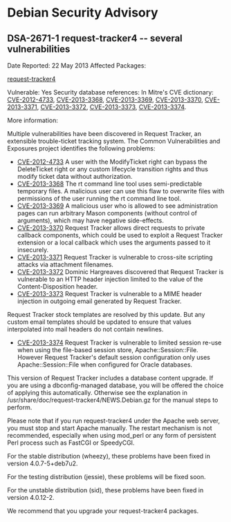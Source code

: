 
Debian Security Advisory
========================


DSA-2671-1 request-tracker4 -- several vulnerabilities
------------------------------------------------------



Date Reported:
22 May 2013
Affected Packages:

[request-tracker4](https://packages.debian.org/src:request-tracker4)

Vulnerable:
Yes
Security database references:
In Mitre's CVE dictionary: [CVE-2012-4733](https://security-tracker.debian.org/tracker/CVE-2012-4733), [CVE-2013-3368](https://security-tracker.debian.org/tracker/CVE-2013-3368), [CVE-2013-3369](https://security-tracker.debian.org/tracker/CVE-2013-3369), [CVE-2013-3370](https://security-tracker.debian.org/tracker/CVE-2013-3370), [CVE-2013-3371](https://security-tracker.debian.org/tracker/CVE-2013-3371), [CVE-2013-3372](https://security-tracker.debian.org/tracker/CVE-2013-3372), [CVE-2013-3373](https://security-tracker.debian.org/tracker/CVE-2013-3373), [CVE-2013-3374](https://security-tracker.debian.org/tracker/CVE-2013-3374).  

More information:

Multiple vulnerabilities have been discovered in Request Tracker, an
extensible trouble-ticket tracking system. The Common Vulnerabilities
and Exposures project identifies the following problems:


* [CVE-2012-4733](https://security-tracker.debian.org/tracker/CVE-2012-4733)
A user with the ModifyTicket right can bypass the DeleteTicket right
 or any custom lifecycle transition rights and thus modify ticket data
 without authorization.
* [CVE-2013-3368](https://security-tracker.debian.org/tracker/CVE-2013-3368)
The rt command line tool uses semi-predictable temporary files. A
 malicious user can use this flaw to overwrite files with permissions
 of the user running the rt command line tool.
* [CVE-2013-3369](https://security-tracker.debian.org/tracker/CVE-2013-3369)
A malicious user who is allowed to see administration pages can run
 arbitrary Mason components (without control of arguments), which may
 have negative side-effects.
* [CVE-2013-3370](https://security-tracker.debian.org/tracker/CVE-2013-3370)
Request Tracker allows direct requests to private callback
 components, which could be used to exploit a Request Tracker
 extension or a local callback which uses the arguments passed to it
 insecurely.
* [CVE-2013-3371](https://security-tracker.debian.org/tracker/CVE-2013-3371)
Request Tracker is vulnerable to cross-site scripting attacks via
 attachment filenames.
* [CVE-2013-3372](https://security-tracker.debian.org/tracker/CVE-2013-3372)
Dominic Hargreaves discovered that Request Tracker is vulnerable to
 an HTTP header injection limited to the value of the
 Content-Disposition header.
* [CVE-2013-3373](https://security-tracker.debian.org/tracker/CVE-2013-3373)
Request Tracker is vulnerable to a MIME header injection in outgoing
 email generated by Request Tracker.


Request Tracker stock templates are resolved by this update. But any
 custom email templates should be updated to ensure that values
 interpolated into mail headers do not contain newlines.
* [CVE-2013-3374](https://security-tracker.debian.org/tracker/CVE-2013-3374)
Request Tracker is vulnerable to limited session re-use when using
 the file-based session store, Apache::Session::File. However Request
 Tracker's default session configuration only uses
 Apache::Session::File when configured for Oracle databases.


This version of Request Tracker includes a database content upgrade. If
you are using a dbconfig-managed database, you will be offered the
choice of applying this automatically. Otherwise see the explanation in
/usr/share/doc/request-tracker4/NEWS.Debian.gz for the manual steps to
perform.


Please note that if you run request-tracker4 under the Apache web
server, you must stop and start Apache manually. The restart mechanism
is not recommended, especially when using mod\_perl or any form of
persistent Perl process such as FastCGI or SpeedyCGI.


For the stable distribution (wheezy), these problems have been fixed in
version 4.0.7-5+deb7u2.


For the testing distribution (jessie), these problems will be fixed
soon.


For the unstable distribution (sid), these problems have been fixed in
version 4.0.12-2.


We recommend that you upgrade your request-tracker4 packages.





